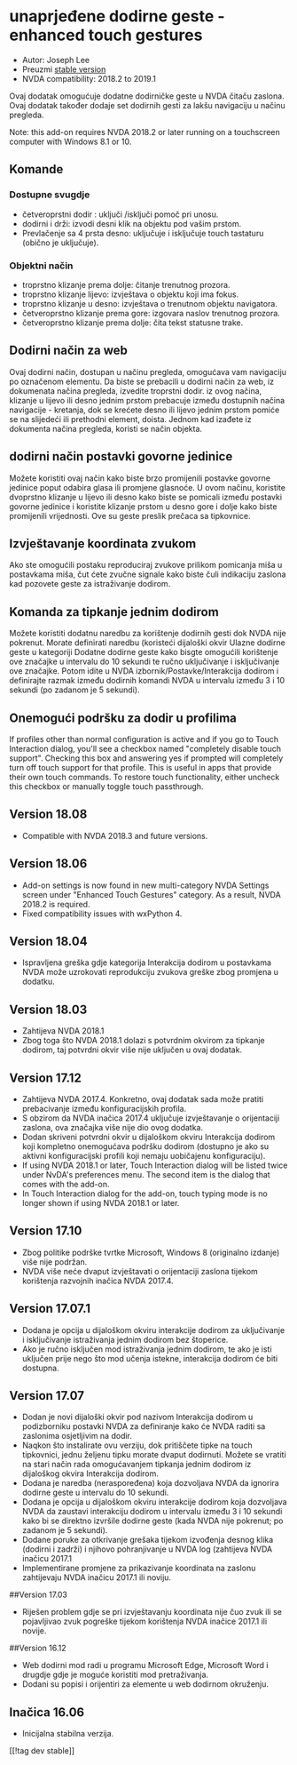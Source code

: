 # unaprjeđene dodirne geste -enhanced touch gestures #

* Autor: Joseph Lee
* Preuzmi [stable version][1]
* NVDA compatibility: 2018.2 to 2019.1

Ovaj dodatak omogućuje dodatne dodirničke geste u NVDA čitaču zaslona. Ovaj
dodatak također dodaje set dodirnih gesti za lakšu navigaciju u načinu
pregleda.

Note: this add-on requires NVDA 2018.2 or later running on a touchscreen
computer with Windows 8.1 or 10.

## Komande

### Dostupne svugdje

* četveroprstni dodir : uključi /isključi pomoč pri unosu.
* dodirni i drži: izvodi desni klik na objektu pod vašim prstom.
* Prevlačenje sa 4 prsta desno: uključuje i isključuje touch tastaturu
  (obično je uključuje).

### Objektni način

* troprstno klizanje prema dolje: čitanje trenutnog prozora.
* troprstno klizanje lijevo: izvještava o objektu koji ima fokus.
* troprstno klizanje u desno: izvještava o trenutnom objektu navigatora.
* četveroprstno klizanje prema gore: izgovara naslov trenutnog prozora.
* četveroprstno klizanje prema dolje: čita tekst statusne trake.

## Dodirni način za web

Ovaj dodirni način, dostupan u načinu pregleda, omogućava vam navigaciju po
označenom elementu. Da biste se prebacili u dodirni način za web, iz
dokumenata načina pregleda, izvedite troprstni dodir. iz ovog načina,
klizanje u lijevo ili desno jednim prstom prebacuje između dostupnih načina
navigacije - kretanja, dok se krećete desno ili lijevo jednim prstom pomiće
se na slijedeći ili prethodni element, doista. Jednom kad izađete iz
dokumenta načina pregleda, koristi se način objekta.

## dodirni način postavki govorne jedinice

Možete koristiti ovaj način kako biste brzo promijenili postavke govorne
jedinice poput odabira glasa ili promjene glasnoće. U ovom načinu, koristite
dvoprstno klizanje u lijevo ili desno kako biste se pomicali između postavki
govorne jedinice i koristite klizanje prstom u desno gore i dolje kako biste
promijenili vrijednosti. Ove su geste preslik prečaca sa tipkovnice.

## Izvještavanje koordinata zvukom

Ako ste omogućili postaku reproduciraj zvukove prilikom pomicanja miša u
postavkama miša, čut ćete zvučne signale kako biste čuli indikaciju zaslona
kad pozovete geste za istraživanje dodirom.

## Komanda za tipkanje jednim dodirom 

Možete koristiti dodatnu naredbu za korištenje dodirnih gesti dok NVDA nije
pokrenut. Morate definirati naredbu (koristeći dijaloški okvir Ulazne
dodirne geste u kategoriji Dodatne dodirne geste kako bisgte omogućili
korištenje ove značajke u intervalu do 10 sekundi te ručno uključivanje i
isključivanje ove značajke. Potom idite u NVDA izbornik/Postavke/Interakcija
dodirom i definirajte razmak između dodirnih komandi NVDA u intervalu između
3 i 10 sekundi (po zadanom je 5 sekundi).

## Onemogući podršku za dodir u profilima 

If profiles other than normal configuration is active and if you go to Touch
Interaction dialog, you'll see a checkbox named "completely disable touch
support". Checking this box and answering yes if prompted will completely
turn off touch support for that profile. This is useful in apps that provide
their own touch commands. To restore touch functionality, either uncheck
this checkbox or manually toggle touch passthrough.

## Version 18.08

* Compatible with NVDA 2018.3 and future versions.

## Version 18.06

* Add-on settings is now found in new multi-category NVDA Settings screen
  under "Enhanced Touch Gestures" category. As a result, NVDA 2018.2 is
  required.
* Fixed compatibility issues with wxPython 4.

## Version 18.04

* Ispravljena greška gdje kategorija Interakcija dodirom u postavkama NVDA
  može uzrokovati reprodukciju zvukova greške zbog promjena u dodatku.

## Version 18.03

* Zahtijeva NVDA 2018.1
* Zbog toga što NVDA 2018.1 dolazi s potvrdnim okvirom za tipkanje dodirom,
  taj potvrdni okvir više nije uključen u ovaj dodatak.

## Version 17.12

* Zahtijeva NVDA 2017.4. Konkretno, ovaj dodatak sada može pratiti
  prebacivanje između konfiguracijskih profila.
* S obzirom da NVDA inačica 2017.4 uključuje izvještavanje o orijentaciji
  zaslona, ova značajka više nije dio ovog dodatka.
* Dodan skriveni potvrdni okvir u dijaloškom okviru Interakcija dodirom koji
  kompletno onemogućava podršku dodirom (dostupno je ako su aktivni
  konfiguracijski profili koji nemaju uobičajenu konfiguraciju).
* If using NVDA 2018.1 or later, Touch Interaction dialog will be listed
  twice under NvDA's preferences menu. The second item is the dialog that
  comes with the add-on.
* In Touch Interaction dialog for the add-on, touch typing mode is no longer
  shown if using NVDA 2018.1 or later.

## Version 17.10

* Zbog politike podrške tvrtke Microsoft, Windows 8 (originalno izdanje)
  više nije podržan.
* NVDA više neće dvaput izvještavati o orijentaciji zaslona tijekom
  korištenja razvojnih inačica NVDA 2017.4.

## Version 17.07.1

* Dodana je opcija u dijaloškom okviru interakcije dodirom za uključivanje i
  isključivanje istraživanja jednim dodirom bez štoperice.
* Ako je ručno isključen mod istraživanja jednim dodirom, te ako je isti
  uključen prije nego što mod učenja istekne, interakcija dodirom će biti
  dostupna.

## Version 17.07

* Dodan je novi dijaloški okvir pod nazivom Interakcija dodirom u
  podizborniku postavki NVDA za definiranje kako će NVDA raditi sa zaslonima
  osjetljivim na dodir.
* Naqkon što instalirate ovu verziju, dok pritiščete tipke na touch
  tipkovnici, jednu željenu tipku morate dvaput dodirnuti. Možete se vratiti
  na stari način rada omogućavanjem tipkanja jednim dodirom iz dijaloškog
  okvira Interakcija dodirom.
* Dodana je naredba (neraspoređena) koja dozvoljava NVDA da ignorira dodirne
  geste u intervalu do 10 sekundi.
* Dodana je opcija u dijaloškom okviru interakcije dodirom koja dozvoljava
  NVDA da zaustavi interakciju dodirom u intervalu između 3 i 10 sekundi
  kako bi se direktno izvršile dodirne geste (kada NVDA nije pokrenut; po
  zadanom je 5 sekundi).
* Dodane poruke za otkrivanje grešaka tijekom izvođenja desnog klika
  (dodirni i zadrži) i njihovo pohranjivanje u NVDA log (zahtijeva NVDA
  inačicu 2017.1
* Implementirane promjene za prikazivanje koordinata na zaslonu zahtijevaju
  NVDA inačicu 2017.1 ili noviju.

##Version 17.03

* Riješen problem gdje se pri izvještavanju koordinata nije čuo zvuk ili se
  pojavljivao zvuk pogreške tijekom korištenja NVDA inačice 2017.1 ili
  novije.

##Version 16.12

* Web dodirni mod radi u programu Microsoft Edge, Microsoft Word i drugdje
  gdje je moguće koristiti mod pretraživanja.
* Dodani su popisi i orijentiri za elemente u web dodirnom okruženju.

## Inačica 16.06

* Inicijalna stabilna verzija.

[[!tag dev stable]]

[1]: https://addons.nvda-project.org/files/get.php?file=ets
